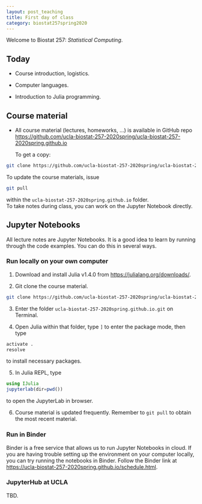 ```yaml
---
layout: post_teaching
title: First day of class
category: biostat257spring2020
---
```


Welcome to Biostat 257: *Statistical Computing*. 

## Today

* Course introduction, logistics.

* Computer languages.

* Introduction to Julia programming.

## Course material

* All course material (lectures, homeworks, ...) is available in GitHub repo <https://github.com/ucla-biostat-257-2020spring/ucla-biostat-257-2020spring.github.io>  

  To get a copy:  
```bash
git clone https://github.com/ucla-biostat-257-2020spring/ucla-biostat-257-2020spring.github.io.git
```  
  To update the course materials, issue  
```bash
git pull
```
within the `ucla-biostat-257-2020spring.github.io` folder.   
  To take notes during class, you can work on the Jupyter Notebook directly.  

## Jupyter Notebooks

All lecture notes are Jupyter Notebooks. It is a good idea to learn by running through the code examples. You can do this in several ways. 

### Run locally on your own computer

1. Download and install Julia v1.4.0 from <https://julialang.org/downloads/>.

2. Git clone the course material.   
```bash
git clone https://github.com/ucla-biostat-257-2020spring/ucla-biostat-257-2020spring.github.io.git
```

3. Enter the folder `ucla-biostat-257-2020spring.github.io.git` on Terminal. 

4. Open Julia within that folder, type `]` to enter the package mode, then type  
```julia  
activate .
resolve
```
to install necessary packages. 

5. In Julia REPL, type  
```julia  
using IJulia
jupyterlab(dir=pwd())
```
to open the JupyterLab in browser.

6. Course material is updated frequently. Remember to `git pull` to obtain the most recent material. 

### Run in Binder

Binder is a free service that allows us to run Jupyter Notebooks in cloud. If you are having trouble setting up the environment on your computer locally, you can try running the notebooks in Binder. Follow the Binder link at <https://ucla-biostat-257-2020spring.github.io/schedule.html>. 

### JupyterHub at UCLA

TBD.

